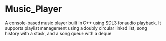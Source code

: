 # Music_Player
A console-based music player built in C++ using SDL3 for audio playback. It supports playlist management using a doubly circular linked list, song history with a stack, and a song queue with a deque
